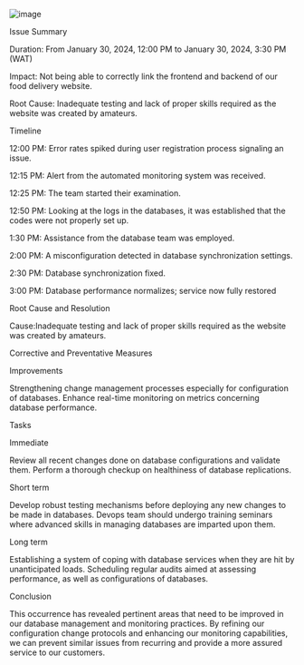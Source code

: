 
![image](https://github.com/Haweanah/alx-system_engineering-devops/assets/117849087/8eadc311-4b5b-498d-86dc-43b15340deb3)



Issue Summary

Duration: From  January 30, 2024, 12:00 PM to January 30, 2024, 3:30 PM (WAT)

Impact: Not being able to correctly link the frontend and backend of our food delivery website.

Root Cause: Inadequate testing and lack of proper skills required as the website was created by amateurs.

Timeline

12:00 PM: Error rates spiked during user registration process signaling an issue.

12:15 PM: Alert from the automated monitoring system was received.

12:25 PM: The team started their examination.

12:50 PM: Looking at the logs in the databases, it was established that the codes were not properly set up.

1:30 PM: Assistance from the database team was employed.

2:00 PM: A misconfiguration detected in database synchronization settings.

2:30 PM: Database synchronization fixed.

3:00 PM: Database performance normalizes; service now fully restored

Root Cause and Resolution

Cause:Inadequate testing and lack of proper skills required as the website was created by amateurs.


Corrective and Preventative Measures

Improvements

Strengthening change management processes especially for configuration of databases.
Enhance real-time monitoring on metrics concerning database performance.

Tasks

Immediate

Review all recent changes done on database configurations and validate them.
Perform a thorough checkup on healthiness of database replications.

Short term

Develop robust testing mechanisms before deploying any new changes to be made in databases.
Devops team should undergo training seminars where advanced skills in managing databases are imparted upon them.

Long term

Establishing a system of coping with database services when they are hit by unanticipated loads.
Scheduling regular audits aimed at assessing performance, as well as configurations of databases.

Conclusion

This occurrence has revealed pertinent areas that need to be improved in our database management and monitoring practices. By refining our configuration change protocols and enhancing our monitoring capabilities, we can prevent similar issues from recurring and provide a more assured service to our customers.


